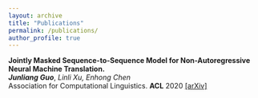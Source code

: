 ```yaml
---
layout: archive
title: "Publications"
permalink: /publications/
author_profile: true
---
```


**Jointly Masked Sequence-to-Sequence Model for Non-Autoregressive Neural Machine Translation.**  
***Junliang Guo***, *Linli Xu, Enhong Chen*  
Association for Computational Linguistics. **ACL** 2020 [[arXiv]](https://arxiv.org/abs/2004.14560)  
